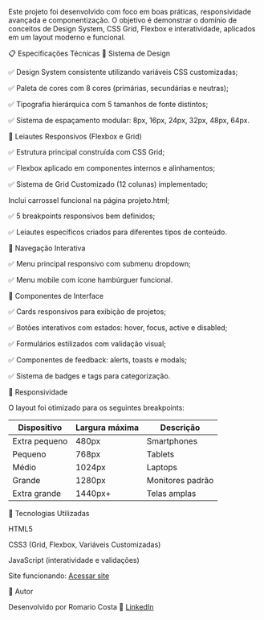 Este projeto foi desenvolvido com foco em boas práticas, responsividade avançada e componentização.
O objetivo é demonstrar o domínio de conceitos de Design System, CSS Grid, Flexbox e interatividade, aplicados em um layout moderno e funcional.

📋 Especificações Técnicas
🎨 Sistema de Design

✅ Design System consistente utilizando variáveis CSS customizadas;

✅ Paleta de cores com 8 cores (primárias, secundárias e neutras);

✅ Tipografia hierárquica com 5 tamanhos de fonte distintos;

✅ Sistema de espaçamento modular: 8px, 16px, 24px, 32px, 48px, 64px.

🧱 Leiautes Responsivos (Flexbox e Grid)

✅ Estrutura principal construída com CSS Grid;

✅ Flexbox aplicado em componentes internos e alinhamentos;

✅ Sistema de Grid Customizado (12 colunas) implementado;

Inclui carrossel funcional na página projeto.html;

✅ 5 breakpoints responsivos bem definidos;

✅ Leiautes específicos criados para diferentes tipos de conteúdo.

🧭 Navegação Interativa

✅ Menu principal responsivo com submenu dropdown;

✅ Menu mobile com ícone hambúrguer funcional.

🧩 Componentes de Interface

✅ Cards responsivos para exibição de projetos;

✅ Botões interativos com estados: hover, focus, active e disabled;

✅ Formulários estilizados com validação visual;

✅ Componentes de feedback: alerts, toasts e modals;

✅ Sistema de badges e tags para categorização.

📱 Responsividade

O layout foi otimizado para os seguintes breakpoints:

| Dispositivo   | Largura máxima | Descrição        |
| ------------- | -------------- | ---------------- |
| Extra pequeno | 480px          | Smartphones      |
| Pequeno       | 768px          | Tablets          |
| Médio         | 1024px         | Laptops          |
| Grande        | 1280px         | Monitores padrão |
| Extra grande  | 1440px+        | Telas amplas     |


🧠 Tecnologias Utilizadas

HTML5

CSS3 (Grid, Flexbox, Variáveis Customizadas)

JavaScript (interatividade e validações)

Site funcionando: 
[Acessar site](https://romarionc.github.io/Projeto_02/)

🧾 Autor

Desenvolvido por Romario Costa
💼 [LinkedIn](https://www.linkedin.com/in/romario-costa-345664207/)

